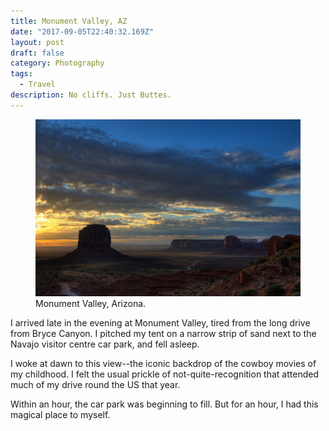 ```yaml
---
title: Monument Valley, AZ
date: "2017-09-05T22:40:32.169Z"
layout: post
draft: false
category: Photography
tags:
  - Travel
description: No cliffs. Just Buttes.
---
```

<figure>
<img 
    src="./monument-valley.jpg" 
    alt="Monument Valley, Arizona">
<figcaption>
Monument Valley, Arizona.
<figcaption>
</figure>

I arrived late in the evening at Monument Valley, tired from the long drive from Bryce Canyon. I pitched my tent on a narrow strip of sand next to the Navajo visitor centre car park, and fell asleep.

I woke at dawn to this view--the iconic backdrop of the cowboy movies of my childhood. I felt the usual prickle of not-quite-recognition that attended much of my drive round the US that year.

Within an hour, the car park was beginning to fill. But for an hour, I had this magical place to myself.